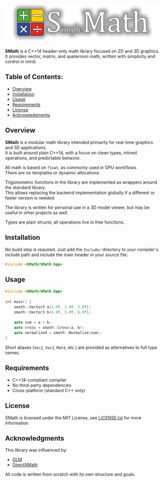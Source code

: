 # ![SMath](Logo.png)

**SMath** is a C++14 header-only math library focused on 2D and 3D graphics.  
It provides vector, matrix, and quaternion math, written with simplicity and control in mind.

## Table of Contents:

- [Overview](#overview)
- [Installation](#installation)
- [Usage](#usage)
- [Requirements](#requirements)
- [License](#license)
- [Acknowledgments](#acknowledgments)

## Overview

**SMath** is a modular math library intended primarily for real-time graphics and 3D applications.  
It is built around plain C++14, with a focus on clean types, inlined operations, and predictable behavior.

All math is based on `float`, as commonly used in GPU workflows.  
There are no templates or dynamic allocations.

Trigonometric functions in the library are implemented as wrappers around the standard library.  
This allows replacing the backend implementation globally if a different or faster version is needed.

The library is written for personal use in a 3D model viewer, but may be useful in other projects as well.

Types are plain structs; all operations live in free functions.

## Installation 

No build step is required. Just add the `Include/` directory to your compiler's include path and include the main header in your source file:

```cpp
#include <SMath/SMath.hpp>
```

## Usage

```cpp
#include <SMath/SMath.hpp>

int main() {
    smath::Vector3 a{1.0f, 2.0f, 3.0f};
    smath::Vector3 b{4.0f, 5.0f, 6.0f};

    auto sum = a + b;
    auto cross = smath::Cross(a, b);
    auto normalized = smath::Normalize(sum);
}
```
Short aliases (`Vec2`, `Vec3`, `Mat4`, etc.) are provided as alternatives to full type names.

## Requirements

- C++14-compliant compiler
- No third-party dependencies
- Cross-platform (standard C++ only)

## License

SMath is licensed under the MIT License, see [LICENSE.txt](LICENSE.txt) for more information.

## Acknowledgments

This library was influenced by:

- [GLM](https://github.com/g-truc/glm)
- [DirectXMath](https://github.com/microsoft/DirectXMath)

All code is written from scratch with its own structure and goals.